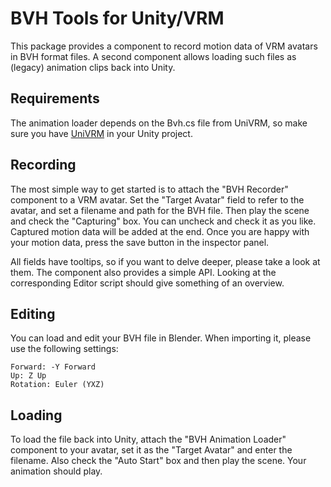 ﻿BVH Tools for Unity/VRM
=======================

This package provides a component to record motion data of VRM avatars in BVH
format files. A second component allows loading such files as (legacy)
animation clips back into Unity.

## Requirements

The animation loader depends on the Bvh.cs file from UniVRM, so make sure you
have [UniVRM](https://github.com/dwango/UniVRM) in your Unity project.

## Recording

The most simple way to get started is to attach the "BVH Recorder" component
to a VRM avatar. Set the "Target Avatar" field to refer to the avatar, and set
a filename and path for the BVH file. Then play the scene and check the
"Capturing" box. You can uncheck and check it as you like. Captured motion data
will be added at the end. Once you are happy with your motion data, press the
save button in the inspector panel.

All fields have tooltips, so if you want to delve deeper, please take a look at
them. The component also provides a simple API. Looking at the corresponding
Editor script should give something of an overview.

## Editing

You can load and edit your BVH file in Blender. When importing it, please use
the following settings:

    Forward: -Y Forward
    Up: Z Up
    Rotation: Euler (YXZ)

## Loading

To load the file back into Unity, attach the "BVH Animation Loader" component
to your avatar, set it as the "Target Avatar" and enter the filename. Also
check the "Auto Start" box and then play the scene. Your animation should play.
